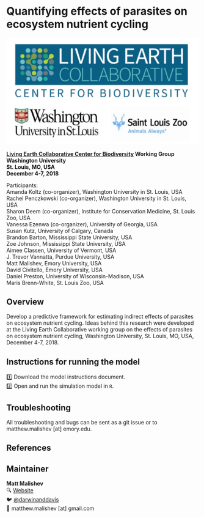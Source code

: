 # Quantifying effects of parasites on ecosystem nutrient cycling  

![LEC](lec.jpeg)    

**[Living Earth Collaborative Center for Biodiversity](https://livingearthcollaborative.wustl.edu/) Working Group**    
**Washington University**    
**St. Louis, MO, USA**       
**December 4-7, 2018**       

Participants:  
Amanda Koltz (co-organizer), Washington University in St. Louis, USA  
Rachel Penczkowski (co-organizer), Washington University in St. Louis, USA  
Sharon Deem (co-organizer), Institute for Conservation Medicine, St. Louis Zoo, USA  
Vanessa Ezenwa (co-organizer), University of Georgia, USA  
Susan Kutz, University of Calgary, Canada   
Brandon Barton, Mississippi State University, USA  
Zoe Johnson, Mississippi State University, USA  
Aimee Classen, University of Vermont, USA  
J. Trevor Vannatta, Purdue University, USA  
Matt Malishev, Emory University, USA  
David Civitello, Emory University, USA  
Daniel Preston, University of Wisconsin-Madison, USA  
Maris Brenn-White, St. Louis Zoo, USA    

## Overview    

Develop a predictive framework for estimating indirect effects of parasites on ecosystem nutrient cycling. Ideas behind this research were developed at the Living Earth Collaborative working group on the effects of parasites on ecosystem nutrient cycling, Washington University, St. Louis, MO, USA, December 4-7, 2018.      

## Instructions for running the model    

:one: Download the model instructions document.  
:two: Open and run the simulation model in `R`.  

## Troubleshooting  

All troubleshooting and bugs can be sent as a git issue or to matthew.malishev [at] emory.edu.     

## References  

## Maintainer  
**Matt Malishev**   
:mag: [Website](https://www.researchgate.net/profile/Matt_Malishev)    
:bird: [@darwinanddavis](https://twitter.com/darwinanddavis)  
:email: matthew.malishev [at] gmail.com    

